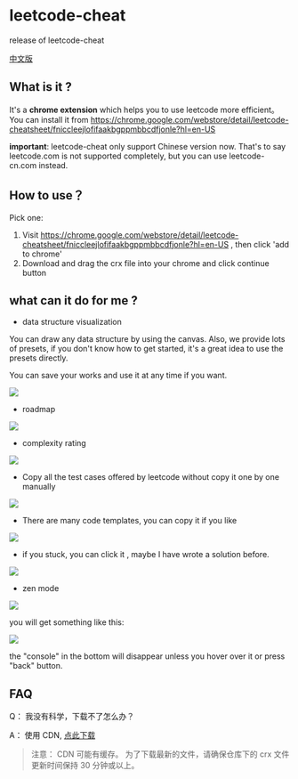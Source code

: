 # leetcode-cheat

release of leetcode-cheat

[中文版](https://mp.weixin.qq.com/s/LfrEZ0zzbUmeMQCwopg5bQ)

## What is it ?

It's a **chrome extension** which helps you to use leetcode more efficient。You can install it from https://chrome.google.com/webstore/detail/leetcode-cheatsheet/fniccleejlofifaakbgppmbbcdfjonle?hl=en-US

**important**: leetcode-cheat only support Chinese version now. That's to say leetcode.com is not supported completely, but you can use leetcode-cn.com instead.

## How to use？

Pick one:

1. Visit https://chrome.google.com/webstore/detail/leetcode-cheatsheet/fniccleejlofifaakbgppmbbcdfjonle?hl=en-US , then click 'add to chrome'
2. Download and drag the crx file into your chrome and click continue button

## what can it do for me ?

- data structure visualization

You can draw any data structure by using the canvas. Also, we provide lots of presets, if you don't know how to get started, it's a great idea to use the presets directly.

You can save your works and use it at any time if you want.

![](https://tva1.sinaimg.cn/large/008eGmZEly1gmrz98cxflj31bp0u07k9.jpg)

- roadmap

![](https://tva1.sinaimg.cn/large/0081Kckwly1glpqbuba55j30w00u0tgr.jpg)

- complexity rating

![](https://tva1.sinaimg.cn/large/0081Kckwly1gm6xl5uih3j30o50nl0u9.jpg)

- Copy all the test cases offered by leetcode without copy it one by one manually

![](https://tva1.sinaimg.cn/large/0081Kckwly1glmfz7knmtj32060f0mye.jpg)

- There are many code templates, you can copy it if you like

![](https://tva1.sinaimg.cn/large/0081Kckwly1glmg0xokafj31980osn0f.jpg)

- if you stuck, you can click it , maybe I have wrote a solution before.

![](https://tva1.sinaimg.cn/large/0081Kckwly1glmg2fc054j31980osq4g.jpg)

- zen mode

![](https://tva1.sinaimg.cn/large/0081Kckwly1glmg5pa61gj31jk0u0qgg.jpg)

you will get something like this:

![](https://tva1.sinaimg.cn/large/0081Kckwly1glmg6srs4kj31h50u0dml.jpg)

the "console" in the bottom will disappear unless you hover over it or press "back" button.

## FAQ

Q： 我没有科学，下载不了怎么办？

A： 使用 CDN, [点此下载](https://cdn.jsdelivr.net/gh/azl397985856/leetcode-cheat@master/leetcode-cheat.crx)

> 注意： CDN 可能有缓存。 为了下载最新的文件，请确保仓库下的 crx 文件更新时间保持 30 分钟或以上。
